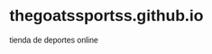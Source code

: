 # thegoatssportss.github.io
tienda de deportes online
<!DOCTYPE html>
<html lang="es">
<head>
    <meta charset="UTF-8">
    <meta name="viewport" content="width=device-width, initial-scale=1.0">
    <title>Tienda de Deportes - THE GOATS SPORT</title>
    <link rel="stylesheet" href="https://maxcdn.bootstrapcdn.com/bootstrap/4.5.2/css/bootstrap.min.css">
    <style>
        /* General */
        body {
            font-family: Arial, sans-serif;
        }

        /* Navegación */
        .navbar-brand {
            font-weight: bold;
            font-size: 1.5em;
        }

        /* Logotipo */
        .navbar-logo {
            max-height: 100px; /* Ajusta el tamaño del logo */
        }

        /* Sección Inicio */
        #inicio {
            padding: 2em 0;
        }

        #inicio h1 {
            font-size: 2.5em;
            font-weight: bold;
        }

        #inicio p {
            font-size: 1.2em;
        }

        /* Sección Quiénes Somos */
        #nosotros img {
            border-radius: 5px;
            margin-top: 10px;
        }

        /* Sección Productos */
        #productos img {
            border-radius: 5px;
            margin-top: 10px;
        }

        #productos p {
            font-weight: bold;
        }

        /* Footer */
        footer {
            font-size: 0.9em;
        }
    </style>
</head>
<body>

<!-- Navegación -->
<nav class="navbar navbar-expand-lg navbar-dark bg-dark">
    <!-- Logo de la tienda -->
    <a class="navbar-brand" href="#">
        <img src="https://www.example.com/path/to/logo20.jpeg" alt="Logotipo" class="navbar-logo">
    </a>
    <button class="navbar-toggler" type="button" data-toggle="collapse" data-target="#navbarNav" aria-controls="navbarNav" aria-expanded="false" aria-label="Toggle navigation">
        <span class="navbar-toggler-icon"></span>
    </button>
    <div class="collapse navbar-collapse" id="navbarNav">
        <ul class="navbar-nav ml-auto">
            <li class="nav-item"><a class="nav-link" href="#inicio">Inicio</a></li>
            <li class="nav-item"><a class="nav-link" href="#nosotros">¿Quiénes Somos?</a></li>
            <li class="nav-item"><a class="nav-link" href="#productos">Productos</a></li>
            <li class="nav-item"><a class="nav-link" href="#contacto">Contacto</a></li>
        </ul>
    </div>
</nav>

<!-- Sección Inicio -->
<section id="inicio" class="container my-5">
    <h1 class="text-center">Bienvenidos a THE GOATS SPORT</h1>
    <p class="text-center">Somos una tienda especializada en el más grande deporte del mundo, el fútbol. Encontrarás los mejores productos de la más alta calidad.</p>
    <p class="text-center font-italic">"Deporte para campeones, productos para leyendas"</p>
</section>

<!-- Sección Quiénes Somos -->
<section id="nosotros" class="container my-5">
    <h2 class="text-center">¿Quiénes Somos?</h2>
    <div class="row">
        <div class="col-md-4"><img src="https://www.example.com/images/socio1.jpg" class="img-fluid" alt="Deporte 1"></div>
        <div class="col-md-4"><img src="https://www.example.com/images/socio2.jpeg" class="img-fluid" alt="Deporte 2"></div>
    </div>
    <p class="text-center mt-3">Somos dos socios que compartimos la pasión por el deporte y decidimos crear esta tienda para que más personas compartan nuestra pasión.</p>
</section>

<!-- Sección Productos -->
<section id="productos" class="container my-5">
    <h2 class="text-center">Nuestros Productos</h2>
    <div class="row">
        <div class="col-md-3">
            <img src="https://th.bing.com/th/id/OIP.qQSC1LfGo6u6o6ukG5QwNgAAAA?rs=1&pid=ImgDetMain" class="img-fluid" alt="Balon adidas">
            <p class="text-center">Balón ADIDAS UEFA CHAMPIONS LEAGUE 2017/18 $599</p>
        </div>
        <div class="col-md-3">
            <img src="https://media.futbolmania.com/media/catalog/product/cache/1/thumbnail/9df78eab33525d08d6e5fb8d27136e95/c/q/cq7147-100-5_imagen-del-balon-de-futbol-nike-flight-premier-league-2020-2021-blanco_1_frontal.jpg" class="img-fluid" alt="Balon nike">
            <p class="text-center">Balón NIKE Premier League 2020/21 $400</p>
        </div>
        <div class="col-md-3">
            <img src="https://files.merca20.com/uploads/2023/06/Captura-de-Pantalla-2023-06-13-a-las-12.48.58.png" class="img-fluid" alt="Balon Voit">
            <p class="text-center">Balón VOIT Liga MX 2023 $399</p>
        </div>
        <div class="col-md-3">
            <img src="https://img.planetafobal.com/2024/02/puma-cumbre-libertadores-sudamericana-2024-pelota-oficial.webp" class="img-fluid" alt="Balón puma">
            <p class="text-center">Balón PUMA Copa Libertadores 2024 $499</p>
        </div>
        <div class="col-md-3">
            <img src="https://img.planetafobal.com/2023/06/cruz-azul-jersey-2023-2024-pirma-visita-zaq.webp" class="img-fluid" alt="Playera Cruz Azul">
            <p class="text-center">Playera Cruz Azul 2023/24 $1,399</p>
        </div>
        <div class="col-md-3">
            <img src="https://th.bing.com/th/id/R.a869a330391e1a9d83570a1beb17a1d4?rik=0QbjHfyllmrEAA&riu=http%3a%2f%2fwww.footkorner.com%2fcdn%2fshop%2ffiles%2ffootkorner-maillot-domicile-real-madrid-2023-2024-blanc-bleu-orange_2.png%3fv%3d1687248001&ehk=%2bjpL8wh0pn7FFycf41A%2bGrtmOqEoxQTIC6NGiOSFtSI%3d&risl=&pid=ImgRaw&r=0" class="img-fluid" alt="Playera Real Madrid">
            <p class="text-center">Playera Real Madrid 2024 $1,999</p>
        </div>
        <div class="col-md-3">
            <img src="https://theshoppies.pk/wp-content/uploads/2023/01/Al-Nassar-Ronaldo-Shirt-2023.jpg" class="img-fluid" alt="Playera Al-Nassar Ronaldo 2023">
            <p class="text-center">Playera Al-Nassar Ronaldo 2023 $1,399</p>
        </div>
        <div class="col-md-3">
            <img src="https://th.bing.com/th/id/OIP.mlmzHenrFeUZAZpjYr6gtwHaHa?rs=1&pid=ImgDetMain" class="img-fluid" alt="Playera Manchester City">
            <p class="text-center">Playera Manchester City 2024 $1,899</p>
        </div>
        <div class="col-md-3">
            <img src="https://http2.mlstatic.com/tacos-nike-mercurial-cr7-75-mx-envio-gratis-D_NQ_NP_779696-MLM27951491988_082018-F.jpg" class="img-fluid" alt="Tacos Nike CR7">
            <p class="text-center">Tacos NIKE MERCURIAL CR7 $3,500</p>
        </div>
        <div class="col-md-3">
            <img src="https://www.futbolemotion.com/imagesarticulos/188221/grandes/bota-adidas-x-speedportal-messi-.1-fg-solar-orange-silver-met.-core-black-0.jpg" class="img-fluid" alt="Tacos Adidas Messi">
            <p class="text-center">Tacos Adidas Speedportal Messi $3,500</p>
        </div>
    </div>
</section>

<!-- Sección de Contacto -->
<section id="contacto" class="container my-5">
    <h2 class="text-center">Contacto</h2>
    <form class="mx-auto d-block" style="max-width: 600px;">
        <div class="form-group">
            <label for="nombre">Nombre</label>
            <input type="text" class="form-control" id="nombre" placeholder="Introduce tu nombre">
        </div>
        <div class="form-group">
            <label for="email">Correo Electrónico</label>
            <input type="email" class="form-control" id="email" placeholder="Introduce tu correo electrónico">
        </div>
        <div class="form-group">
            <label for="mensaje">Mensaje</label>
            <textarea class="form-control" id="mensaje" rows="4" placeholder="Escribe tu mensaje"></textarea>
        </div>
        <button type="submit" class="btn btn-primary">Enviar</button>
    </form>
</section>

<!-- Footer -->
<footer class="text-center py-4">
    <p>&copy; 2024 THE GOATS SPORT. Todos los derechos reservados.</p>
</footer>

<script src="https://code.jquery.com/jquery-3.5.1.slim.min.js"></script>
<script src="https://cdn.jsdelivr.net/npm/@popperjs/core@2.5.3/dist/umd/popper.min.js"></script>
<script src="https://maxcdn.bootstrapcdn.com/bootstrap/4.5.2/js/bootstrap.min.js"></script>

</body>
</html>
